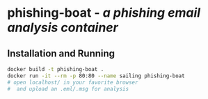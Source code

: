 # phishing-boat - *a phishing email analysis container*

## Installation and Running

```bash
docker build -t phishing-boat .
docker run -it --rm -p 80:80 --name sailing phishing-boat
# open localhost/ in your favorite browser
#  and upload an .eml/.msg for analysis
```